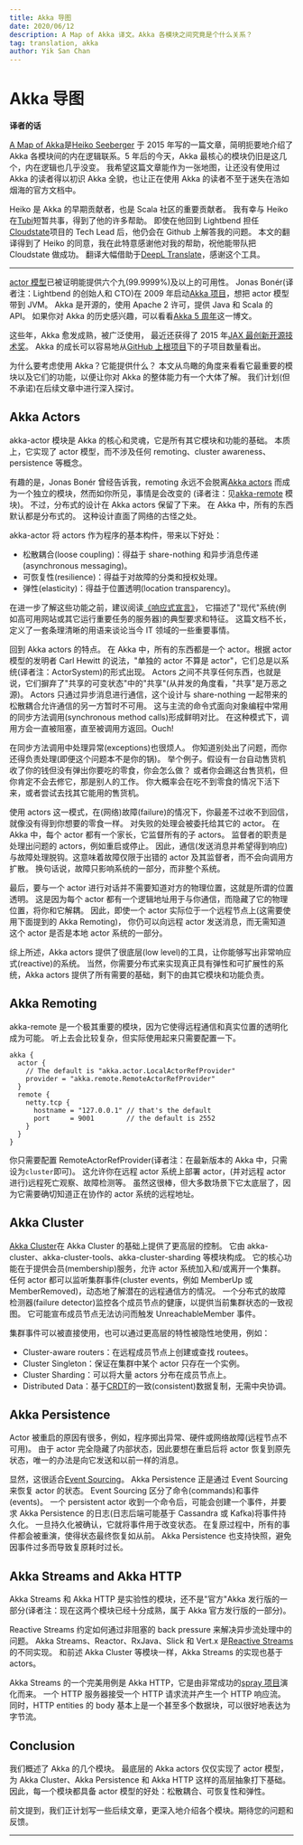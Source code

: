 ```yaml
---
title: Akka 导图
date: 2020/06/12
description: A Map of Akka 译文。Akka 各模块之间究竟是个什么关系？
tag: translation, akka
author: Yik San Chan
---
```


# Akka 导图

**译者的话**

[A Map of Akka](https://blog.codecentric.de/en/2015/07/a-map-of-akka/)是[Heiko Seeberger](https://github.com/hseeberger)
于 2015 年写的一篇文章，简明扼要地介绍了 Akka 各模块间的内在逻辑联系。5 年后的今天，Akka 最核心的模块仍旧是这几个，内在逻辑也几乎没变。
我希望这篇文章能作为一张地图，让还没有使用过 Akka 的读者得以初识 Akka 全貌，也让正在使用 Akka 的读者不至于迷失在浩如烟海的官方文档中。

Heiko 是 Akka 的早期贡献者，也是 Scala 社区的重要贡献者。
我有幸与 Heiko 在[Tubi](https://tubitv.com/)短暂共事，得到了他的许多帮助。
即使在他回到 Lightbend 担任[Cloudstate](https://cloudstate.io/)项目的 Tech Lead 后，他仍会在 Github 上解答我的问题。
本文的翻译得到了 Heiko 的同意，我在此特意感谢他对我的帮助，祝他能带队把 Cloudstate 做成功。
翻译大幅借助于[DeepL Translate](https://www.deepl.com/en/translator)，感谢这个工具。

---

[actor 模型](https://en.wikipedia.org/wiki/Actor_model)已被证明能提供六个九(99.9999%)及以上的可用性。
Jonas Bonér(译者注：Lightbend 的创始人和 CTO)在 2009 年启动[Akka 项目](https://akka.io/)，想把 actor 模型带到 JVM。
Akka 是开源的，使用 Apache 2 许可，提供 Java 和 Scala 的 API。
如果你对 Akka 的历史感兴趣，可以看看[Akka 5 周年](https://www.lightbend.com/akka-five-year-anniversary)这一博文。

这些年，Akka 愈发成熟，被广泛使用，
最近还获得了 2015 年[JAX 最创新开源技术奖](https://www.lightbend.com/blog/akka-wins-2015-jax-award-for-most-innovative-open-technology)。
Akka 的成长可以容易地从[GitHub 上根项目](https://github.com/akka/akka)下的子项目数量看出。

为什么要考虑使用 Akka？它能提供什么？
本文从鸟瞰的角度来看看它最重要的模块以及它们的功能，以便让你对 Akka 的整体能力有一个大体了解。
我们计划(但不承诺)在后续文章中进行深入探讨。

## Akka Actors

akka-actor 模块是 Akka 的核心和灵魂，它是所有其它模块和功能的基础。
本质上，它实现了 actor 模型，而不涉及任何 remoting、cluster awareness、persistence 等概念。

有趣的是，Jonas Bonér 曾经告诉我，remoting 永远不会脱离[Akka actors](https://blog.codecentric.de/en/2015/08/introduction-to-akka-actors/)
而成为一个独立的模块，然而如你所见，事情是会改变的
(译者注：见[akka-remote](https://github.com/akka/akka/tree/master/akka-remote/src) 模块)。
不过，分布式的设计在 Akka actors 保留了下来。
在 Akka 中，所有的东西默认都是分布式的。
这种设计直面了网络的古怪之处。

akka-actor 将 actors 作为程序的基本构件，带来以下好处：

- 松散耦合(loose coupling)：得益于 share-nothing 和异步消息传递(asynchronous messaging)。
- 可恢复性(resilience)：得益于对故障的分类和授权处理。
- 弹性(elasticity)：得益于位置透明(location transparency)。

在进一步了解这些功能之前，建议阅读[《响应式宣言》](https://www.reactivemanifesto.org/)，
它描述了"现代"系统(例如高可用网站或其它运行重要任务的服务器)的典型要求和特征。
这篇文档不长，定义了一套条理清晰的用语来谈论当今 IT 领域的一些重要事情。

回到 Akka actors 的特点。
在 Akka 中，所有的东西都是一个 actor。根据 actor 模型的发明者 Carl Hewitt 的说法，"单独的 actor 不算是 actor"，它们总是以系统(译者注：ActorSystem)的形式出现。
Actors 之间不共享任何东西，也就是说，它们摒弃了"共享的可变状态"中的"共享"(从并发的角度看，"共享"是万恶之源)。
Actors 只通过异步消息进行通信，这个设计与 share-nothing 一起带来的松散耦合允许通信的另一方暂时不可用。
这与主流的命令式面向对象编程中常用的同步方法调用(synchronous method calls)形成鲜明对比。
在这种模式下，调用方会一直被阻塞，直至被调用方返回。Ouch!

在同步方法调用中处理异常(exceptions)也很烦人。
你知道别处出了问题，而你还得负责处理(即便这个问题本不是你的锅)。
举个例子。假设有一台自动售货机收了你的钱但没有弹出你要吃的零食，你会怎么做？
或者你会踢这台售货机，但你肯定不会去修它，那是别人的工作。
你大概率会在吃不到零食的情况下活下来，或者尝试去找其它能用的售货机。

使用 actors 这一模式，在(网络)故障(failure)的情况下，你最差不过收不到回信，就像没有得到你想要的零食一样。
对失败的处理会被委托给其它的 actor。
在 Akka 中，每个 actor 都有一个家长，它监督所有的子 actors。
监督者的职责是处理出问题的 actors，例如重启或停止。
因此，通信(发送消息并希望得到响应)与故障处理脱钩。这意味着故障仅限于出错的 actor 及其监督者，而不会向调用方扩散。
换句话说，故障只影响系统的一部分，而非整个系统。

最后，要与一个 actor 进行对话并不需要知道对方的物理位置，这就是所谓的位置透明。
这是因为每个 actor 都有一个逻辑地址用于与你通信，而隐藏了它的物理位置，将你和它解耦。
因此，即使一个 actor 实际位于一个远程节点上(这需要使用下面提到的 Akka Remoting)，
你仍可以向远程 actor 发送消息，而无需知道这个 actor 是否是本地 actor 系统的一部分。

综上所述，Akka actors 提供了很底层(low level)的工具，让你能够写出非常响应式(reactive)的系统。
当然，你需要分布式来实现真正具有弹性和可扩展性的系统，Akka actors 提供了所有需要的基础，剩下的由其它模块和功能负责。

## Akka Remoting

akka-remote 是一个极其重要的模块，因为它使得远程通信和真实位置的透明化成为可能。
听上去会比较复杂，但实际使用起来只需要配置一下。

```
akka {
  actor {
    // The default is "akka.actor.LocalActorRefProvider"
    provider = "akka.remote.RemoteActorRefProvider"
  }
  remote {
    netty.tcp {
      hostname = "127.0.0.1" // that's the default
      port     = 9001        // the default is 2552
    }
  }
}
```

你只需要配置 RemoteActorRefProvider(译者注：在最新版本的 Akka 中，只需设为`cluster`即可)。
这允许你在远程 actor 系统上部署 actor，(并对远程 actor 进行)远程死亡观察、故障检测等。
虽然这很棒，但大多数场景下它太底层了，因为它需要确切知道正在协作的 actor 系统的远程地址。

## Akka Cluster

[Akka Cluster](https://blog.codecentric.de/en/2016/01/getting-started-akka-cluster/)在 Akka Cluster 的基础上提供了更高层的控制。
它由 akka-cluster、akka-cluster-tools、akka-cluster-sharding 等模块构成。
它的核心功能在于提供会员(membership)服务，允许 actor 系统加入和/或离开一个集群。
任何 actor 都可以监听集群事件(cluster events，例如 MemberUp 或 MemberRemoved)，动态地了解潜在的远程通信方的情况。
一个分布式的故障检测器(failure detector)监控各个成员节点的健康，以提供当前集群状态的一致视图。
它可能宣布成员节点无法访问而触发 UnreachableMember 事件。

集群事件可以被直接使用，也可以通过更高层的特性被隐性地使用，例如：

- Cluster-aware routers：在远程成员节点上创建或查找 routees。
- Cluster Singleton：保证在集群中某个 actor 只存在一个实例。
- Cluster Sharding：可以将大量 actors 分布在成员节点上。
- Distributed Data：基于[CRDT](https://en.wikipedia.org/wiki/Conflict-free_replicated_data_type)的一致(consistent)数据复制，无需中央协调。

## Akka Persistence

Actor 被重启的原因有很多，例如，程序掷出异常、硬件或网络故障(远程节点不可用)。
由于 actor 完全隐藏了内部状态，因此要想在重启后将 actor 恢复到原先状态，唯一的办法是向它发送和以前一样的消息。

显然，这很适合[Event Sourcing](https://www.martinfowler.com/eaaDev/EventSourcing.html)。
Akka Persistence 正是通过 Event Sourcing 来恢复 actor 的状态。
Event Sourcing 区分了命令(commands)和事件(events)。
一个 persistent actor 收到一个命令后，可能会创建一个事件，并要求 Akka Persistence 的日志(日志后端可能基于 Cassandra 或 Kafka)将事件持久化。
一旦持久化被确认，它就将事件用于改变状态。
在复原过程中，所有的事件都会被重演，使得状态最终恢复如从前。
Akka Persistence 也支持快照，避免因事件过多而导致复原耗时过长。

## Akka Streams and Akka HTTP

Akka Streams 和 Akka HTTP 是实验性的模块，还不是"官方"Akka 发行版的一部分(译者注：现在这两个模块已经十分成熟，属于 Akka 官方发行版的一部分)。

Reactive Streams 约定如何通过非阻塞的 back pressure 来解决异步流处理中的问题。
Akka Streams、Reactor、RxJava、Slick 和 Vert.x 是[Reactive Streams](http://www.reactive-streams.org/)的不同实现。
和前述 Akka Cluster 等模块一样，Akka Streams 的实现也基于 actors。

Akka Streams 的一个完美用例是 Akka HTTP，它是由非常成功的[spray 项目](http://spray.io/)演化而来。
一个 HTTP 服务器接受一个 HTTP 请求流并产生一个 HTTP 响应流。
同时，HTTP entities 的 body 基本上是一个甚至多个数据块，可以很好地表达为字节流。

## Conclusion

我们概述了 Akka 的几个模块。
最底层的 Akka actors 仅仅实现了 actor 模型，为 Akka Cluster、Akka Persistence 和 Akka HTTP 这样的高层抽象打下基础。
因此，每一个模块都具备 actor 模型的好处：松散耦合、可恢复性和弹性。

前文提到，我们正计划写一些后续文章，更深入地介绍各个模块。期待您的问题和反馈。

---
